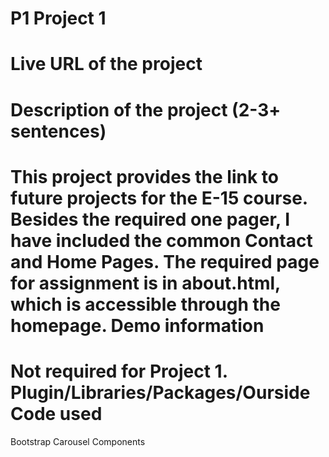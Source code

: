 P1 Project 1
============
Live URL of the project
========================
Description of the project (2-3+ sentences)
===========================================
This project provides the link to future projects for the E-15 course. Besides the required one pager, I have included the common Contact and Home Pages. The required page for assignment is in about.html, which is accessible through the homepage.
Demo information
=================
Not required for Project 1.
Plugin/Libraries/Packages/Ourside Code used
===========================================
Bootstrap Carousel Components
